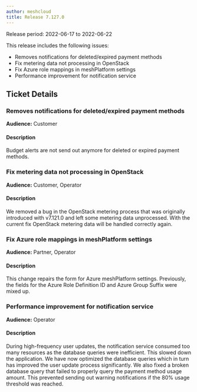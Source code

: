 ```yaml
---
author: meshcloud
title: Release 7.127.0
---
```


Release period: 2022-06-17 to 2022-06-22

This release includes the following issues:
* Removes notifications for deleted/expired payment methods
* Fix metering data not processing in OpenStack
* Fix Azure role mappings in meshPlatform settings
* Performance improvement for notification service
<!--truncate-->

## Ticket Details
### Removes notifications for deleted/expired payment methods
**Audience:** Customer


#### Description
Budget alerts are not send out anymore for deleted or expired payment methods.

### Fix metering data not processing in OpenStack
**Audience:** Customer, Operator


#### Description
We removed a bug in the OpenStack metering process
that was originally introduced with v7.121.0 and left 
some metering data unprocessed. With the current fix
OpenStack metering data will be handled correctly again.

### Fix Azure role mappings in meshPlatform settings
**Audience:** Partner, Operator


#### Description
This change repairs the form for Azure meshPlatform settings.
Previously, the fields for the Azure Role Definition ID and Azure Group Suffix were mixed up.

### Performance improvement for notification service
**Audience:** Operator


#### Description
During high-frequency user updates, the notification service consumed too many 
resources as the database queries were inefficient. This slowed down the application. 
We have now optimized the database queries which in turn has improved the user update process significantly.
We also fixed a broken database query that failed to properly query the payment method usage amount.
This prevented sending out warning notifications if the 80% usage threshold was reached.

